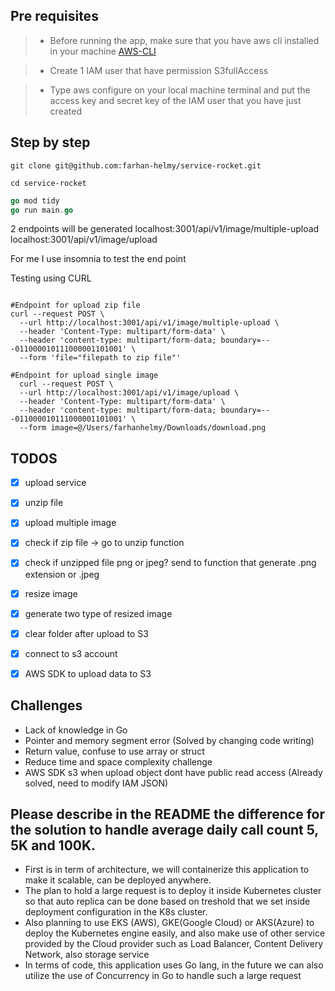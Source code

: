 
## Pre requisites 

> - Before running the app, make sure that you have aws cli installed in your machine [AWS-CLI](https://docs.aws.amazon.com/cli/latest/userguide/getting-started-install.html)

> - Create 1 IAM user that have permission S3fullAccess

> - Type aws configure on your local machine terminal and put the access key and secret key of the IAM user that you have just created

## Step by step

```shell
git clone git@github.com:farhan-helmy/service-rocket.git

cd service-rocket
```
```go 
go mod tidy
go run main.go
```
2 endpoints will be generated 
localhost:3001/api/v1/image/multiple-upload
localhost:3001/api/v1/image/upload

For me I use insomnia to test the end point 

Testing using CURL

```shell

#Endpoint for upload zip file
curl --request POST \
  --url http://localhost:3001/api/v1/image/multiple-upload \
  --header 'Content-Type: multipart/form-data' \
  --header 'content-type: multipart/form-data; boundary=---011000010111000001101001' \
  --form 'file="filepath to zip file"'

#Endpoint for upload single image
  curl --request POST \
  --url http://localhost:3001/api/v1/image/upload \
  --header 'Content-Type: multipart/form-data' \
  --header 'content-type: multipart/form-data; boundary=---011000010111000001101001' \
  --form image=@/Users/farhanhelmy/Downloads/download.png
```
## TODOS

- [x] upload service 
- [x] unzip file 
- [x] upload multiple image 
- [x] check if zip file -> go to unzip function 
- [x] check if unzipped file png or jpeg? send to function that generate .png extension or .jpeg 
- [x] resize image 
- [x] generate two type of resized image 
- [x] clear folder after upload to S3 
- [x] connect to s3 account 
- [x] AWS SDK to upload data to S3 


## Challenges

- Lack of knowledge in Go
- Pointer and memory segment error (Solved by changing code writing)
- Return value, confuse to use array or struct
- Reduce time and space complexity challenge
- AWS SDK s3 when upload object dont have public read access (Already solved, need to modify IAM JSON)

## Please describe in the README the difference for the solution to handle average daily call count 5, 5K and 100K.

- First is in term of architecture, we will containerize this application to make it scalable, can be deployed anywhere.
- The plan to hold a large request is to deploy it inside Kubernetes cluster so that auto replica can be done based on treshold that we set inside deployment configuration in the K8s cluster.
- Also planning to use EKS (AWS), GKE(Google Cloud) or AKS(Azure) to deploy the Kubernetes engine easily, and also make use of other service provided by the Cloud provider such as Load Balancer, Content Delivery Network, also storage service 
- In terms of code, this application uses Go lang, in the future we can also utilize the use of Concurrency in Go to handle such a large request
